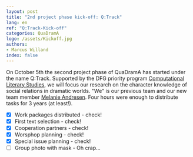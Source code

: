 ```yaml
---
layout: post
title: "2nd project phase kick-off: Q:Track"
lang: en
ref: "Q:Track-Kick-off"
categories: QuaDramA
logo: /assets/Kickoff.jpg
authors: 
- Marcus Willand
index: false
---
```


On October 5th the second project phase of QuaDramA has started under the name Q:Track. Supported by the DFG priority program [Computational Literary Studies](https://dfg-spp-cls.github.io/), we will focus our research on the character knowledge of social relations in dramatic worlds. "We" is our previous team and our new team member [Melanie Andresen](https://quadrama.github.io/people.de#melanie-andresen). Four hours were enough to distribute tasks for 3 years (at least!).
- [x] Work packages distributed - check!
- [x] First text selection - check!
- [x] Cooperation partners - check!
- [x] Worsphop planning - check!
- [x] Special issue planning - check! 
- [ ] Group photo with mask - Oh crap...
